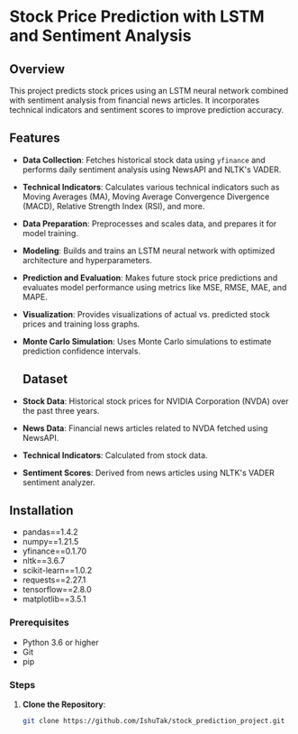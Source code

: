 # Stock Price Prediction with LSTM and Sentiment Analysis

## Overview

This project predicts stock prices using an LSTM neural network combined with sentiment analysis from financial news articles. It incorporates technical indicators and sentiment scores to improve prediction accuracy.

## Features

-  **Data Collection**: Fetches historical stock data using `yfinance` and performs daily sentiment analysis using NewsAPI and NLTK's VADER.
- **Technical Indicators**: Calculates various technical indicators such as Moving Averages (MA), Moving Average Convergence Divergence (MACD), Relative Strength Index (RSI), and more.
- **Data Preparation**: Preprocesses and scales data, and prepares it for model training.
- **Modeling**: Builds and trains an LSTM neural network with optimized architecture and hyperparameters.
- **Prediction and Evaluation**: Makes future stock price predictions and evaluates model performance using metrics like MSE, RMSE, MAE, and MAPE.
- **Visualization**: Provides visualizations of actual vs. predicted stock prices and training loss graphs.
- **Monte Carlo Simulation**: Uses Monte Carlo simulations to estimate prediction confidence intervals.

  ## Dataset

- **Stock Data**: Historical stock prices for NVIDIA Corporation (NVDA) over the past three years.
- **News Data**: Financial news articles related to NVDA fetched using NewsAPI.
- **Technical Indicators**: Calculated from stock data.
- **Sentiment Scores**: Derived from news articles using NLTK's VADER sentiment analyzer.

## Installation

- pandas==1.4.2
- numpy==1.21.5
- yfinance==0.1.70
- nltk==3.6.7
- scikit-learn==1.0.2
- requests==2.27.1
- tensorflow==2.8.0
- matplotlib==3.5.1

### Prerequisites

- Python 3.6 or higher
- Git
- pip

### Steps

1. **Clone the Repository**:
   ```bash
   git clone https://github.com/IshuTak/stock_prediction_project.git
